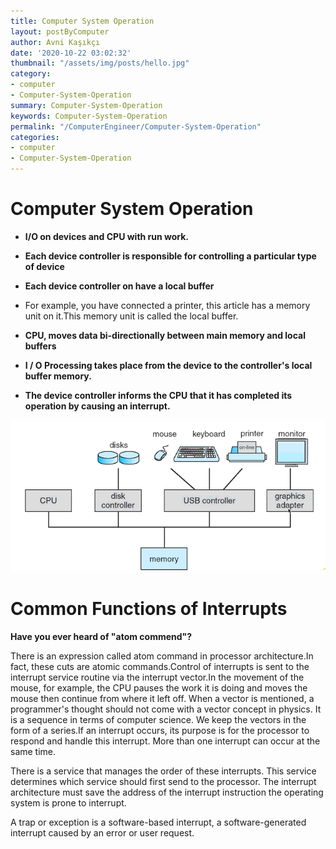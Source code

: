 ```yaml
---
title: Computer System Operation
layout: postByComputer
author: Avni Kaşıkçı
date: '2020-10-22 03:02:32'
thumbnail: "/assets/img/posts/hello.jpg"
category:
- computer
- Computer-System-Operation
summary: Computer-System-Operation
keywords: Computer-System-Operation
permalink: "/ComputerEngineer/Computer-System-Operation"
categories:
- computer
- Computer-System-Operation
---
```


# Computer System Operation # 
* **I/O on devices and CPU  with run work.**
 
* **Each device controller is responsible for controlling a particular type of device**
 
* **Each device controller on have a local buffer**
* For example, you have connected a printer, this article has a memory unit on it.This memory unit is called the local buffer.
 
* **CPU, moves data bi-directionally between main memory and local buffers**
 
* **I / O Processing takes place from the device to the controller's local buffer memory.**

*  **The device controller informs the CPU that it has completed its operation by causing an interrupt.**



<img class="card-img-top" src="/assets/img/posts/Computer-system-Operaiton.png">






# Common Functions of Interrupts #
**Have you ever heard of "atom commend"?**

There is an expression called atom command in processor architecture.In fact, these cuts are atomic commands.Control of interrupts is sent to the interrupt service routine via the interrupt vector.In the movement of the mouse, for example, the CPU pauses the work it is doing and moves the mouse then continue from where it left off. When a vector is mentioned, a programmer's thought should not come with a vector concept in physics. It is a sequence in terms of computer science. We keep the vectors in the form of a series.If an interrupt occurs, its purpose is for the processor to respond and handle this interrupt. More than one interrupt can occur at the same time.

There is a service that manages the order of these interrupts. This service determines which service should first send to the processor.
The interrupt architecture must save the address of the interrupt instruction the operating system is prone to interrupt.

A trap or exception is a software-based interrupt, a software-generated interrupt caused by an error or user request.

